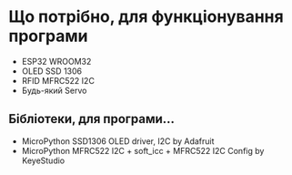 # Що потрібно, для функціонування програми
- ESP32 WROOM32
- OLED SSD 1306
- RFID MFRC522 I2C
- Будь-який Servo

## Бібліотеки, для програми...
- MicroPython SSD1306 OLED driver, I2C by Adafruit
- MicroPython MFRC522 I2C + soft_icc + MFRC522 I2C Config by KeyeStudio
